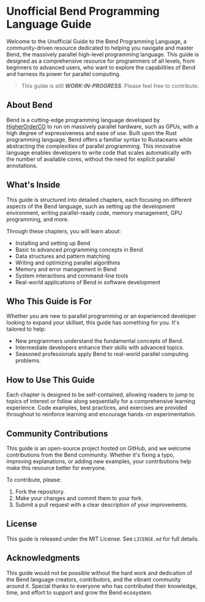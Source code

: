# Unofficial Bend Programming Language Guide

Welcome to the Unofficial Guide to the Bend Programming Language, a community-driven resource dedicated to helping you navigate and master Bend, the massively parallel high-level programming language. This guide is designed as a comprehensive resource for programmers of all levels, from beginners to advanced users, who want to explore the capabilities of Bend and harness its power for parallel computing.

> This guide is still ***WORK-IN-PROGRESS***. Please feel free to contribute.

## About Bend

Bend is a cutting-edge programming language developed by [HigherOrderCO](https://github.com/HigherOrderCO) to run on massively parallel hardware, such as GPUs, with a high degree of expressiveness and ease of use. Built upon the Rust programming language, Bend offers a familiar syntax to Rustaceans while abstracting the complexities of parallel programming. This innovative language enables developers to write code that scales automatically with the number of available cores, without the need for explicit parallel annotations.

## What's Inside

This guide is structured into detailed chapters, each focusing on different aspects of the Bend language, such as setting up the development environment, writing parallel-ready code, memory management, GPU programming, and more.

Through these chapters, you will learn about:

- Installing and setting up Bend
- Basic to advanced programming concepts in Bend
- Data structures and pattern matching
- Writing and optimizing parallel algorithms
- Memory and error management in Bend
- System interactions and command-line tools
- Real-world applications of Bend in software development

## Who This Guide is For

Whether you are new to parallel programming or an experienced developer looking to expand your skillset, this guide has something for you. It's tailored to help:

- New programmers understand the fundamental concepts of Bend.
- Intermediate developers enhance their skills with advanced topics.
- Seasoned professionals apply Bend to real-world parallel computing problems.

## How to Use This Guide

Each chapter is designed to be self-contained, allowing readers to jump to topics of interest or follow along sequentially for a comprehensive learning experience. Code examples, best practices, and exercises are provided throughout to reinforce learning and encourage hands-on experimentation.

## Community Contributions

This guide is an open-source project hosted on GitHub, and we welcome contributions from the Bend community. Whether it's fixing a typo, improving explanations, or adding new examples, your contributions help make this resource better for everyone.

To contribute, please:

1. Fork the repository.
2. Make your changes and commit them to your fork.
3. Submit a pull request with a clear description of your improvements.

## License

This guide is released under the MIT License. See `LICENSE.md` for full details.

## Acknowledgments

This guide would not be possible without the hard work and dedication of the Bend language creators, contributors, and the vibrant community around it. Special thanks to everyone who has contributed their knowledge, time, and effort to support and grow the Bend ecosystem.
